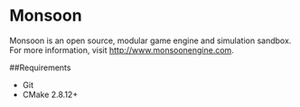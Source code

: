 Monsoon
=========
Monsoon is an open source, modular game engine and simulation sandbox. For more information, visit http://www.monsoonengine.com.

##Requirements
* Git
* CMake 2.8.12+